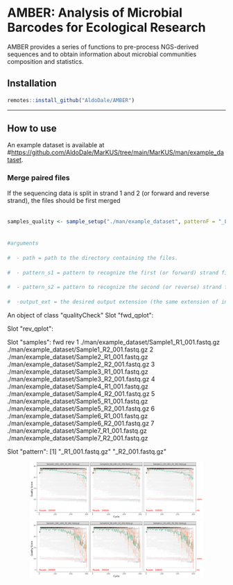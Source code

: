 
# AMBER: Analysis of Microbial Barcodes for Ecological Research

AMBER provides a series of functions to pre-process NGS-derived sequences and to obtain information about microbial communities composition and statistics.


## Installation

```r
remotes::install_github("AldoDale/AMBER")
```
---

## How to use

An example dataset is available at #https://github.com/AldoDale/MarKUS/tree/main/MarKUS/man/example_dataset.


### Merge paired files

If the sequencing data is split in strand 1 and 2 (or forward and reverse strand), the files should be first merged

```r

samples_quality <- sample_setup("./man/example_dataset", patternF = "_L001_R1_001.fastq.gz", patternR = "_L001_R2_001.fastq.gz", nplots = 3)


#arguments

#  - path = path to the directory containing the files.

#  - pattern_s1 = pattern to recognize the first (or forward) strand files.

#  - pattern_s2 = pattern to recognize the second (or reverse) strand files.

#  -output_ext = the desired output extension (the same extension of input files is recommended).
```

An object of class "qualityCheck"
Slot "fwd_qplot":

Slot "rev_qplot":

Slot "samples":
                                            fwd                                           rev
1 ./man/example_dataset/Sample1_R1_001.fastq.gz ./man/example_dataset/Sample1_R2_001.fastq.gz
2 ./man/example_dataset/Sample2_R1_001.fastq.gz ./man/example_dataset/Sample2_R2_001.fastq.gz
3 ./man/example_dataset/Sample3_R1_001.fastq.gz ./man/example_dataset/Sample3_R2_001.fastq.gz
4 ./man/example_dataset/Sample4_R1_001.fastq.gz ./man/example_dataset/Sample4_R2_001.fastq.gz
5 ./man/example_dataset/Sample5_R1_001.fastq.gz ./man/example_dataset/Sample5_R2_001.fastq.gz
6 ./man/example_dataset/Sample6_R1_001.fastq.gz ./man/example_dataset/Sample6_R2_001.fastq.gz
7 ./man/example_dataset/Sample7_R1_001.fastq.gz ./man/example_dataset/Sample7_R2_001.fastq.gz

Slot "pattern":
[1] "_R1_001.fastq.gz" "_R2_001.fastq.gz"


<p align="center">
  <img src="https://github.com/AldoDale/AMBER/blob/main/man/example_figures/fwd_plot.png" width="400" />
  <img src="https://github.com/AldoDale/AMBER/blob/main/man/example_figures/rev_plot.png" width="400" />
</p>
